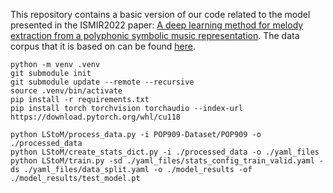 This repository contains a basic version of our code related to the model presented in the ISMIR2022 paper:
[A deep learning method for melody extraction from a polyphonic symbolic music representation](https://archives.ismir.net/ismir2022/paper/000091.pdf).
The data corpus that it is based on can be found [here](https://github.com/music-x-lab/POP909-Dataset/tree/master/POP909).

```
python -m venv .venv
git submodule init
git submodule update --remote --recursive
source .venv/bin/activate
pip install -r requirements.txt
pip install torch torchvision torchaudio --index-url https://download.pytorch.org/whl/cu118

python LStoM/process_data.py -i POP909-Dataset/POP909 -o ./processed_data
python LStoM/create_stats_dict.py -i ./processed_data -o ./yaml_files
python LStoM/train.py -sd ./yaml_files/stats_config_train_valid.yaml -ds ./yaml_files/data_split.yaml -o ./model_results -of ./model_results/test_model.pt
```

